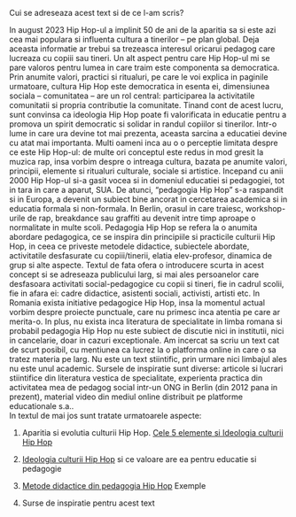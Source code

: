 Cui se adreseaza acest text si de ce l-am scris?

In august 2023 Hip Hop-ul a implinit 50 de ani de la aparitia sa si este azi cea mai populara si influenta cultura a tinerilor – pe plan global. Deja aceasta informatie ar trebui sa trezeasca interesul oricarui pedagog care lucreaza cu copiii sau tineri. Un alt aspect pentru care Hip Hop-ul mi se pare valoros pentru lumea in care traim este componenta sa democratica. Prin anumite valori, practici si ritualuri, pe care le voi explica in paginile urmatoare, cultura Hip Hop este democratica in esenta ei, dimensiunea sociala – comunitatea – are un rol central: participarea la activitatile comunitatii si propria contributie la comunitate. Tinand cont de acest lucru, sunt convinsa ca ideologia Hip Hop poate fi valorificata in educatie pentru a promova un spirit democratic si solidar in randul copiilor si tinerilor. Intr-o lume in care ura devine tot mai prezenta, aceasta sarcina a educatiei devine cu atat mai importanta.
Multi oameni inca au o o perceptie limitata despre ce este Hip Hop-ul: de multe ori conceptul este redus in mod gresit la muzica rap, insa vorbim despre o intreaga cultura, bazata pe anumite valori, principii, elemente si ritualuri culturale, sociale si artistice. 
Incepand cu anii 2000 Hip Hop-ul si-a gasit vocea si in domeniul educatiei si pedagogiei, tot in tara in care a aparut, SUA. De atunci, “pedagogia Hip Hop” s-a raspandit si in Europa, a devenit un subiect bine ancorat in cercetarea academica si in educatia formala si non-formala. In Berlin, orasul in care traiesc, workshop-urile de rap, breakdance sau graffiti au devenit intre timp aproape o normalitate in multe scoli.
Pedagogia Hip Hop se refera la o anumita abordare pedagogica, ce se inspira din principiile si practicile culturii Hip Hop, in ceea ce priveste metodele didactice, subiectele abordate, activitatile desfasurate cu copiii/tinerii, elatia elev-profesor, dinamica de grup si alte aspecte.
Textul de fata ofera o introducere scurta in acest concept si se adreseaza publicului larg, si mai ales persoanelor care desfasoara activitati social-pedagogice cu copii si tineri, fie in cadrul scolii, fie in afara ei: cadre didactice, asistenti sociali, activisti, artisti etc. 
In Romania exista initiative pedagogice Hip Hop, insa la momentul actual vorbim despre proiecte punctuale, care nu primesc inca atentia pe care ar merita-o. In plus, nu exista inca literatura de specialitate in limba romana si probabil pedagogia Hip Hop nu este subiect de discutie nici in institutii, nici in cancelarie, doar in cazuri exceptionale.
Am incercat sa scriu un text cat de scurt posibil, cu mentiunea ca lucrez la o platforma online in care o sa tratez materia pe larg. Nu este un text stiintific, prin urmare nici limbajul ales nu este unul academic. Sursele de inspiratie sunt diverse: articole si lucrari stiintifice din literatura vestica de specialitate, experienta practica din activitatea mea de pedagog social intr-un ONG in Berlin (din 2012 pana in prezent), material video din mediul online distribuit pe platforme educationale s.a..  
In textul de mai jos sunt tratate urmatoarele aspecte:
1.	Aparitia si evolutia culturii Hip Hop. [Cele 5 elemente si Ideologia culturii Hip Hop](elemente-ideologie.md)

2.	[Ideologia culturii Hip Hop](ideologie.md) si ce valoare are ea pentru educatie si pedagogie 

3.	[Metode didactice din pedagogia Hip Hop](metode-didactice.md) Exemple 

4.	Surse de inspiratie pentru acest text
